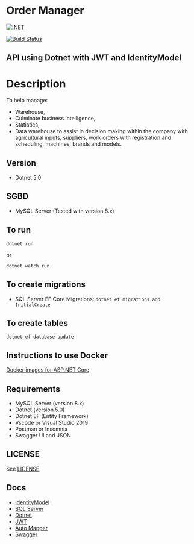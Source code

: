 # Order Manager

[![.NET](https://github.com/leandrocunha526/ordermanager-dotnet/actions/workflows/dotnet.yml/badge.svg)](https://github.com/leandrocunha526/ordermanager-dotnet/actions/workflows/dotnet.yml)

[![Build Status](https://dev.azure.com/leandrocunha520/ordermanager-dotnet/_apis/build/status/leandrocunha526.ordermanager-dotnet?branchName=main)](https://dev.azure.com/leandrocunha520/ordermanager-dotnet/_build/latest?definitionId=10&branchName=main)

## API using Dotnet with JWT and IdentityModel

# Description

To help manage:

- Warehouse,
- Culminate business intelligence,
- Statistics,
- Data warehouse to assist in decision making within the company with agricultural inputs, suppliers, work orders with registration and scheduling, machines, brands and models.

## Version

- Dotnet 5.0

## SGBD

- MySQL Server (Tested with version 8.x)

## To run

`dotnet run`

or

`dotnet watch run`

## To create migrations

- SQL Server EF Core Migrations: `dotnet ef migrations add InitialCreate`

## To create tables

`dotnet ef database update`

## Instructions to use Docker

[Docker images for ASP.NET Core](https://docs.microsoft.com/en-us/aspnet/core/host-and-deploy/docker/building-net-docker-images?view=aspnetcore-5.0)

## Requirements

- MySQL Server (version 8.x)
- Dotnet (version 5.0)
- Dotnet EF (Entity Framework)
- Vscode or Visual Studio 2019
- Postman or Insomnia
- Swagger UI and JSON

## LICENSE

See [LICENSE](LICENSE.md)

## Docs

- [IdentityModel](https://identitymodel.readthedocs.io/en/latest/)
- [SQL Server](https://docs.microsoft.com/en-us/sql/sql-server/?view=sql-server-ver15)
- [Dotnet](https://docs.microsoft.com/en-us/dotnet/)
- [JWT](https://jwt.io/)
- [Auto Mapper](https://docs.automapper.org/en/stable/Getting-started.html)
- [Swagger](https://swagger.io/)
